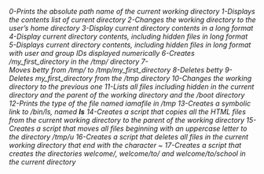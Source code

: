 *0-Prints the absolute path name of the current working directory*
*1-Displays the contents list of current directory*
*2-Changes the working directory to the user’s home directory*
*3-Display current directory contents in a long format*
*4-Display current directory contents, including hidden files in long format*
*5-Displays current directory contents, including hidden files in long format with user and group IDs displayed numerically*
*6-Creates /my_first_directory in the /tmp/ directory*
*7-Moves betty from /tmp/ to /tmp/my_first_directory*
*8-Deletes betty*
*9-Deletes my_first_directory from the /tmp directory*
*10-Changes the working directory to the previous one*
*11-Lists all files including hidden in the current directory and the parent of the working directory and the /boot directory*
*12-Prints the type of the file named iamafile in /tmp*
*13-Creates a symbolic link to /bin/ls, named __ls__*
*14-Creates a script that copies all the HTML files from the current working directory to the parent of the working directory*
*15-Creates a script that moves all files beginning with an uppercase letter to the directory /tmp/u*
*16-Creates a script that deletes all files in the current working directory that end with the character ~*
*17-Creates a script that creates the directories welcome/, welcome/to/ and welcome/to/school in the current directory*
